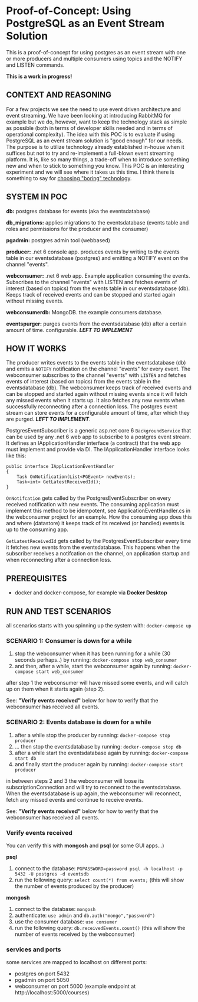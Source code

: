 # Proof-of-Concept: Using PostgreSQL as an Event Stream Solution

This is a proof-of-concept for using postgres as an event stream with one or more producers and multiple consumers using topics and the NOTIFY and LISTEN commands.

**This is a work in progress!**

## CONTEXT AND REASONING

For a few projects we see the need to use event driven architecture and event streaming. We have been looking at introducing RabbitMQ for example but we do, however, want to keep the technology stack as simple as possible (both in terms of developer skills needed and in terms of operational complexity). The idea with this POC is to evaluate if using PostgreSQL as an event stream solution is "good enough" for our needs. The purpose is to utilize technology already established in-house when it suffices but not to try and re-implement a full-blown event streaming platform. It is, like so many things, a trade-off when to introduce something new and when to stick to something you know. This POC is an interesting experiment and we will see where it takes us this time. I think there is something to say for [choosing "boring" technology](https://boringtechnology.club/).


## SYSTEM IN POC

**db:** postgres database for events (aka the eventsdatabase)

**db_migrations:** applies migrations to the eventsdatabase (events table and roles 
and permissions for the producer and the consumer)

**pgadmin:** postgres admin tool (webbased)

**producer:** .net 6 console app. produces events by writing to the events table in our eventsdatabase (postgres) and emitting a NOTIFY event on the channel "events". 

**webconsumer:** .net 6 web app. Example application consuming the events. Subscribes to the channel "events" with LISTEN and fetches events of interest (based on topics) from the events table in our eventsdatabase (db). Keeps track of received events and can be stopped and started again without missing events.

**webconsumerdb:** MongoDB. the example consumers database.

**eventspurger:** purges events from the eventsdatabase (db) after a certain amount of time. configurable. ***LEFT TO IMPLEMENT***

## HOW IT WORKS

The producer writes events to the events table in the eventsdatabase (db) and emits a ``NOTIFY`` notification on the channel "events" for every event. The webconsumer subscribes to the channel "events" with ``LISTEN`` and fetches events of interest (based on topics) from the events table in the eventsdatabase (db). The webconsumer keeps track of received events and can be stopped and started again without missing events since it will fetch any missed events when it starts up. It also fetches any new events when successfully reconnecting after a connection loss. The postgres event stream can store events for a configurable amount of time, after which they are purged. ***LEFT TO IMPLEMENT***.

PostgresEventSubscriber is a generic asp.net core 6 ``BackgroundService`` that can be used by any .net 6 web app to subscribe to a postgres event stream. It defines an IApplicationHandler interface (a contract) that the web app must implement and provide via DI. The IApplicationHandler interface looks like this:

```
public interface IApplicationEventHandler
{
    Task OnNotification(List<PGEvent> newEvents);
    Task<int> GetLatestReceivedId();
} 
```

``OnNotifcation`` gets called by the PostgresEventSubscriber on every received notification with new events.
The consuming application must implement this method to be idempotent, see ApplicationEventHandler.cs in the webconsumer project for an example. How the consuming app does this and where (datastore) it keeps track of its received (or handled) events is up to the consuming app.

``GetLatestReceivedId`` gets called by the PostgresEventSubscriber every time it fetches new events from the eventsdatabase. This happens when the subscriber receives a notifcation on the channel, on application startup and when reconnecting after a connection loss.

## PREREQUISITES

* docker and docker-compose, for example via **Docker Desktop**

## RUN AND TEST SCENARIOS

all scenarios starts with you spinning up the system with: ```docker-compose up```  

### SCENARIO 1: Consumer is down for a while
1. stop the webconsumer when it has been running for a while (30 seconds perhaps..) by running: ```docker-compose stop web_consumer``` 
2. and then, after a while, start the webconsumer again by running: ```docker-compose start web_consumer```  

after step 1 the webconsumer will have missed some events, and will catch up on them when it starts again (step 2).  

See: **"Verify events received"** below for how to verify that the webconsumer has received all events.


### SCENARIO 2: Events database is down for a while

1. after a while stop the producer by running: ```docker-compose stop producer```
2. ... then stop the eventsdatabase by running: ```docker-compose stop db```
3. after a while start the eventsdatabase again by running: ```docker-compose start db```  
4. and finally start the producer again by running: ```docker-compose start producer```

in between steps 2 and 3 the webconsumer will loose its subscriptionConnection and will try to reconnect to the eventsdatabase. When the eventsdatabase is up again, the webconsumer will reconnect, fetch any missed events and continue to receive events. 

See: **"Verify events received"** below for how to verify that the webconsumer has received all events.

### Verify events received

You can verify this with **mongosh** and **psql** (or some GUI apps...)

**psql**  
1. connect to the database: ``PGPASSWORD=password psql -h localhost -p 5432 -U postgres -d eventsdb``
2. run the following query: ``select count(*) from events;`` (this will show the number of events produced by the producer)

**mongosh**  
1. connect to the database: ``mongosh``
2. authenticate: ``use admin`` and ``db.auth("mongo","password")``
3. use the consumer database: ``use consumer``
4. run the following query: ``db.receivedEvents.count()`` (this will show the number of events received by the webconsumer)


### services and ports
some services are mapped to localhost on different ports:
* postgres on port 5432
* pgadmin on port 5050
* webconsumer on port 5000 (example endpoint at http://localhost:5000/courses)

